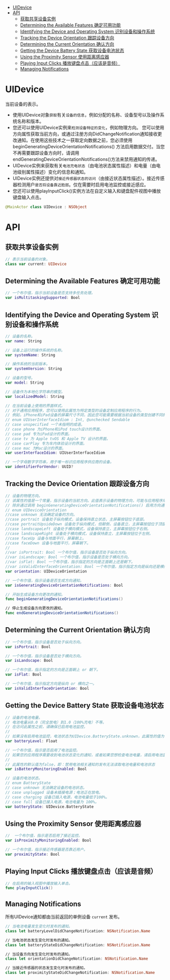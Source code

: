 <!-- TOC -->

- [UIDevice](#uidevice)
- [API](#api)
    - [获取共享设备实例](#获取共享设备实例)
    - [Determining the Available Features 确定可用功能](#determining-the-available-features-确定可用功能)
    - [Identifying the Device and Operating System 识别设备和操作系统](#identifying-the-device-and-operating-system-识别设备和操作系统)
    - [Tracking the Device Orientation 跟踪设备方向](#tracking-the-device-orientation-跟踪设备方向)
    - [Determining the Current Orientation 确认方向](#determining-the-current-orientation-确认方向)
    - [Getting the Device Battery State 获取设备电池状态](#getting-the-device-battery-state-获取设备电池状态)
    - [Using the Proximity Sensor 使用距离感应器](#using-the-proximity-sensor-使用距离感应器)
    - [Playing Input Clicks 播放键盘点击（应该是音频）](#playing-input-clicks-播放键盘点击应该是音频)
    - [Managing Notifications](#managing-notifications)

<!-- /TOC -->

# UIDevice

当前设备的表示。

* 使用UIDevice对象`获取`有关`设备的信息`，例如分配的名称、设备型号以及操作系统名称和版本。
* 您还可以使用UIDevice实例来`检测设备特征的变化`，例如物理方向。
    您可以使用方向属性获取当前方向，或通过注册方向DidChangeNotification通知接收更改通知。在使用这些技术之一获取定向数据之前，您必须使用 beginGeneratingDeviceOrientationNotifications() 方法启用数据交付。当您不再需要跟踪设备方向时，请调用endGeneratingDeviceOrientationNotifications()方法来禁用通知的传递。
* UIDevice实例来获取有关`电池充电状态`（由电池状态属性描述）和电量（由电池级别属性描述）变化的信息和通知。
* UIDevice实例还提供对`接近传感器状态的访问`（由接近状态属性描述）。接近传感器检测用户`是否将设备靠近脸部`。仅在需要时启用电池监控或接近感应。
* 您还可以使用playInputClick()实例方法在自定义输入和键盘配件视图中播放键盘输入点击。

```swift
@MainActor class UIDevice : NSObject
```

# API

## 获取共享设备实例

```swift
// 表示当前设备的对象。
class var current: UIDevice

```

## Determining the Available Features 确定可用功能

```swift
// 一个布尔值，指示当前设备是否支持多任务处理。
var isMultitaskingSupported: Bool

```

## Identifying the Device and Operating System 识别设备和操作系统

```swift
// 设备的名称。
var name: String

// 设备上运行的操作系统的名称。
var systemName: String

// 操作系统的当前版本。
var systemVersion: String

// 设备的型号。
var model: String

// 设备作为本地化字符串的模型。
var localizedModel: String

// 在当前设备上使用的界面样式。
// 对于通用应用程序，您可以使用此属性为特定类型的设备定制应用程序的行为。
// 例如，iPhone和iPad设备的屏幕尺寸不同，因此您可能需要根据当前设备的类型创建不同的视图和控件。
// enum UIUserInterfaceIdiom : Int, @unchecked Sendable
// case unspecified 一个未指明的成语。
// case phone 为iPhone和iPod touch设计的界面。
// case pad 专为iPad设计的界面。
// case tv 为 Apple tvOS 和 Apple TV 设计的界面。
// case carPlay 专为车内体验设计的界面。
// case mac 为Mac设计的界面。
var userInterfaceIdiom: UIUserInterfaceIdiom

// 一个字母数字字符串，用于唯一标识应用程序供应商的设备。
var identifierForVendor: UUID?

```

## Tracking the Device Orientation 跟踪设备方向

```swift
// 设备的物理方向。
// 该属性的值是一个常量，指示设备的当前方向。此值表示设备的物理方向，可能与应用程序用户界面的当前方向不同。有关可能值的描述，请参阅UIDeviceOrientation。
// 除非通过调用 beginGeneratingDeviceOrientationNotifications() 启用方向通知，否则此属性的值始终返回 0。
// enum UIDeviceOrientation
//case unknown 无法确定设备的方向。
//case portrait 设备处于纵向模式，设备保持直立状态，主屏幕按钮位于底部。
//case portraitUpsideDown 设备处于纵向模式，但颠倒，设备直立，主屏幕按钮位于顶部。
//case landscapeLeft 设备处于横向模式，设备保持直立，主屏幕按钮位于右侧。
//case landscapeRight 设备处于横向模式，设备保持直立，主屏幕按钮位于左侧。
//case faceUp 设备与地面平行，屏幕朝上。
//case faceDown 设备与地面平行，屏幕朝下。
//
//var isPortrait: Bool 一个布尔值，指示设备是否处于纵向方向。
//var isLandscape: Bool 一个布尔值，指示设备是否处于横向方向。
//var isFlat: Bool 一个布尔值，指示指定的方向是正面朝上还是朝下。
//var isValidInterfaceOrientation: Bool 一个布尔值，指示指定方向是纵向还是横向之一。
var orientation: UIDeviceOrientation

// 一个布尔值，指示设备是否生成方向通知。
var isGeneratingDeviceOrientationNotifications: Bool

// 开始生成设备方向更改的通知。
func beginGeneratingDeviceOrientationNotifications()

// 停止生成设备方向更改的通知。
func endGeneratingDeviceOrientationNotifications()


```

## Determining the Current Orientation 确认方向

```swift
// 一个布尔值，指示设备是否处于纵向方向。
var isPortrait: Bool

// 一个布尔值，指示设备是否处于横向方向。
var isLandscape: Bool

// 一个布尔值，指示指定的方向是正面朝上 or 朝下。
var isFlat: Bool

// 一个布尔值，指示指定方向是纵向 or 横向之一。
var isValidInterfaceOrientation: Bool
```

## Getting the Device Battery State 获取设备电池状态

```swift
// 设备的电池电量。
// 电池电量从0.0（完全放电）到1.0（100%充电）不等。
// 在访问此属性之前，请确保已启用电池监控。
//
// 如果没有启用电池监控，电池状态为UIDevice.BatteryState.unknown，此属性的值为-1.0。
var batteryLevel: Float

// 一个布尔值，指示是否启用了电池监控。
// 如果您的应用程序需要收到电池状态变化的通知，或者如果您想检查电池电量，请启用电池监控。
//
// 此属性的默认值为false，即：禁用电池相关通知的发布无法读取电池电量和电池状态
var isBatteryMonitoringEnabled: Bool

// 设备的电池状态。
// enum BatteryState
// case unknown 无法确定设备的电池状态。
// case unplugged 设备未插接电源；电池正在放电。
// case charging 设备已插入电源，电池电量低于100%。
// case full 设备已接入电源，电池电量为 100%。
var batteryState: UIDevice.BatteryState

```

## Using the Proximity Sensor 使用距离感应器

```swift
//  一个布尔值，指示是否启用了接近监控。
var isProximityMonitoringEnabled: Bool

// 一个布尔值，指示接近传感器是否靠近用户。
var proximityState: Bool

```

## Playing Input Clicks 播放键盘点击（应该是音频）

```swift
// 在启用的输入视图中播放输入单击。
func playInputClick()

```

## Managing Notifications

所有UIDevice通知都由当前返回的单例设备 `current` 发布。

```swift
// 当电池电量发生变化时发布的通知。
class let batteryLevelDidChangeNotification: NSNotification.Name

// 当电池状态发生变化时发布的通知。
class let batteryStateDidChangeNotification: NSNotification.Name

// 当设备方向发生变化时发布的通知。
class let orientationDidChangeNotification: NSNotification.Name

// 当接近传感器的状态发生变化时发布的通知。
class let proximityStateDidChangeNotification: NSNotification.Name


```
